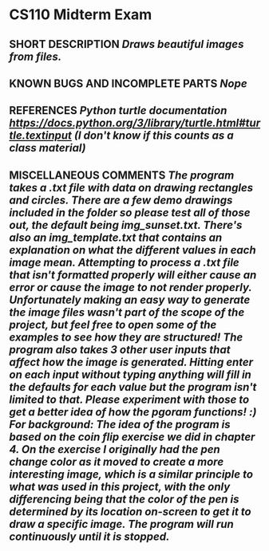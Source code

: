 # CS110 Midterm Exam

## SHORT DESCRIPTION *Draws beautiful images from files.*

## KNOWN BUGS AND INCOMPLETE PARTS *Nope*

## REFERENCES *Python turtle documentation https://docs.python.org/3/library/turtle.html#turtle.textinput (I don't know if this counts as a class material)*

## MISCELLANEOUS COMMENTS *The program takes a .txt file with data on drawing rectangles and circles. There are a few demo drawings included in the folder so please test all of those out, the default being img_sunset.txt. There's also an img_template.txt that contains an explanation on what the different values in each image mean. Attempting to process a .txt file that isn't formatted properly will either cause an error or cause the image to not render properly. Unfortunately making an easy way to generate the image files wasn't part of the scope of the project, but feel free to open some of the examples to see how they are structured! The program also takes 3 other user inputs that affect how the image is generated. Hitting enter on each input without typing anything will fill in the defaults for each value but the program isn't limited to that. Please experiment with those to get a better idea of how the pgoram functions! :) For background: The idea of the program is based on the coin flip exercise we did in chapter 4. On the exercise I originally had the pen change color as it moved to create a more interesting image, which is a similar principle to what was used in this project, with the only differencing being that the color of the pen is determined by its location on-screen to get it to draw a specific image. The program will run continuously until it is stopped.*